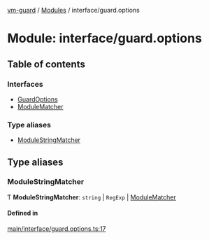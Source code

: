 [vm-guard](../README.md) / [Modules](../modules.md) / interface/guard.options

# Module: interface/guard.options

## Table of contents

### Interfaces

- [GuardOptions](../interfaces/interface_guard_options.guardoptions.md)
- [ModuleMatcher](../interfaces/interface_guard_options.modulematcher.md)

### Type aliases

- [ModuleStringMatcher](interface_guard_options.md#modulestringmatcher)

## Type aliases

### ModuleStringMatcher

Ƭ **ModuleStringMatcher**: `string` \| `RegExp` \| [ModuleMatcher](../interfaces/interface_guard_options.modulematcher.md)

#### Defined in

[main/interface/guard.options.ts:17](https://github.com/canguser/vm-guard/blob/6b72a28/main/interface/guard.options.ts#L17)
